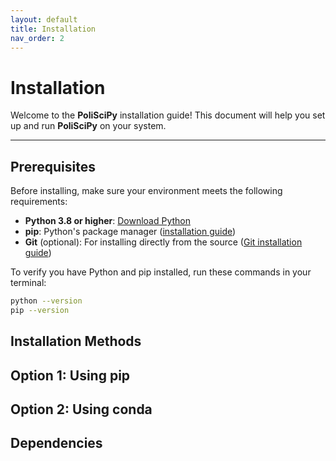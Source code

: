 ```yaml
---
layout: default
title: Installation
nav_order: 2
---
```


# Installation

Welcome to the **PoliSciPy** installation guide! This document will help you set up and run **PoliSciPy** on your system.

---

## Prerequisites

Before installing, make sure your environment meets the following requirements:

- **Python 3.8 or higher**: [Download Python](https://www.python.org/downloads/)
- **pip**: Python's package manager ([installation guide](https://pip.pypa.io/en/stable/installation/))
- **Git** (optional): For installing directly from the source ([Git installation guide](https://git-scm.com/))

To verify you have Python and pip installed, run these commands in your terminal:

```bash
python --version
pip --version
```

## Installation Methods

## Option 1: Using pip


## Option 2: Using conda


## Dependencies




